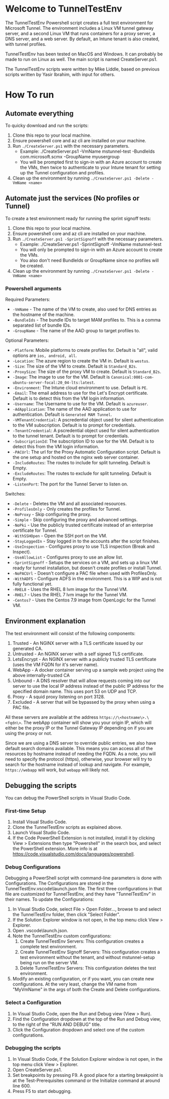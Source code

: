 
# Welcome to TunnelTestEnv
The TunnelTestEnv Powershell script creates a full test environment for Microsoft Tunnel. The environment includes a Linux VM tunnel gateway server, and a second Linux VM that runs containers for a proxy server, a DNS server, and a web server. By default, an Intune tenant is also created, with tunnel profiles.

TunnelTestEnv has been tested on MacOS and Windows. It can probably be made to run on Linux as well. The main script is named CreateServer.ps1.

The TunnelTestEnv scripts were written by Mike Liddle, based on previous scripts written by Yasir Ibrahim, with input for others.

# How To run

## Automate everything
To quicky download and run the scripts:
1. Clone this repo to your local machine.
2. Ensure powershell core and az cli are installed on your machine.
3. Run `./CreateServer.ps1` with the necessary parameters.
   - Example: ./CreateServer.ps1 -VmName mstunnel-test -BundleIds com.microsoft.scmx -GroupName myusergroup
   - You will be prompted first to sign-in with an Azure account to create the VMs, then twice to authenticate to your Intune tenant for setting up the Tunnel configuration and profiles.
4. Clean up the environment by running `./CreateServer.ps1 -Delete -VmName <name>`

## Automate just the services (No profiles or Tunnel)
To create a test environment ready for running the sprint signoff tests:
1. Clone this repo to your local machine.
2. Ensure powershell core and az cli are installed on your machine.
3. Run `./CreateServer.ps1 -SprintSignoff` with the necessary parameters.
   - Example: ./CreateServer.ps1 -SprintSignoff -VmName mstunnel-test
   - You will only be prompted to sign-in with an Azure account to create the VMs.
   - You also don't need BundleIds or GroupName since no profiles will be created.
4. Clean up the environment by running `./CreateServer.ps1 -Delete -VmName <name>`

### Powershell arguments

Required Parameters:

- `-VmName` - The name of the VM to create, also used for DNS entries as the hostname of the machine.
- `-BundleIds` - The bundle IDs to target MAM profiles to. This is a comma separated list of bundle IDs.
- `-GroupName` - The name of the AAD group to target profiles to.

Optional Parameters:

- `-Platform`: Mobile platforms to create profiles for. Default is "all", valid options are `ios, android, all`.
- `-Location`: The azure region to create the VM in. Default is `westus`.
- `-Size`: The size of the VM to create. Default is `Standard_B2s`.
- `-ProxySize`: The size of the proxy VM to create. Default is `Standard_B2s`.
- `-Image`: The image to use for the VM. Default is `Canonical:0001-com-ubuntu-server-focal:20_04-lts:latest`.
- `-Environment`: The Intune cloud environment to use. Default is `PE`.
- `-Email`: The email address to use for the Let's Encrypt certificate. Default is to detect this from the VM login information.
- `-Username`: The Username to use for the VM. Default is `azureuser`.
- `-AdApplication`: The name of the AAD application to use for authentication. Default is `Generated MAM Tunnel`.
- `-VMTenantCredential`: A pscredential object used for silent authentication to the VM subscription. Default is to prompt for credentials.
- `-TenantCredential`: A pscredential object used for silent authentication to the tunnel tenant. Default is to prompt for credentials.
- `-SubscriptionId`: The subscription ID to use for the VM. Default is to detect this from the VM login information.
- `-PACUrl`: The url for the Proxy Automatic Configuration script. Default is the one setup and hosted on the nginx web server container.
- `-IncludeRoutes`: The routes to include for split tunneling. Default is Empty.
- `-ExcludeRoutes`: The routes to exclude for split tunneling. Default is Empty.
- `-ListenPort`: The port for the Tunnel Server to listen on.

Switches:

- `-Delete` - Deletes the VM and all associated resources.
- `-ProfilesOnly` - Only creates the profiles for Tunnel.
- `-NoProxy` - Skip configuring the proxy.
- `-Simple` - Skip configuring the proxy and advanced settings.
- `-NoPki` - Use the publicly trusted certificate instead of an enterprise certificate for Tunnel.
- `-WithSSHOpen` - Open the SSH port on the VM.
- `-StayLoggedIn` - Stay logged in to the accounts after the script finishes.
- `-UseInspection` - Configures proxy to use TLS inspection (Break and Inspect).
- `-UseAllowList` - Configures proxy to use an allow list.
- `-SprintSignoff` - Setups the services on a VM, and sets up a linux VM ready for tunnel installation, but doesn't create profiles or install Tunnel.
- `-NoPACUrl` - Doesn't configure a PAC file when used with ProfilesOnly.
- `-WithADFS` - Configure ADFS in the environment. This is a WIP and is not fully functional yet.
- `-RHEL8` - Uses the RHEL 8 lvm image for the Tunnel VM.
- `-RHEL7` - Uses the RHEL 7 lvm image for the Tunnel VM.
- `-Centos7` - Uses the Centos 7.9 image from OpenLogic for the Tunnel VM.

## Environment explanation
The test environment will consist of the following components:
1. Trusted - An NGINX server with a TLS certificate issued by our generated CA.
2. Untrusted - An NGINX server with a self signed TLS certificate.
3. LetsEncrypt - An NGINX server with a publicly trusted TLS certificate (uses the VM FQDN for it's server name).
4. WebApp - A docker container serving up a sample web project using the above internally-trusted CA
5. Unbound - A DNS resolver that will allow requests coming into our server to use the local IP address instead of the public IP address for the specified domain name. This uses port 53 on UDP and TCP.
6. Proxy - A squid proxy listening on port 3128.
7. Excluded - A server that will be bypassed by the proxy when using a PAC file.

All these servers are available at the address `https://\<hostname\>.\<fqdn\>`. The webApp container will show you your origin IP, which will either be the proxy IP or the Tunnel Gateway IP depending on if you are using the proxy or not.

Since we are using a DNS server to override public entries, we also have default search domains available. This means you can access all of the resources by hostname instead of needing the FQDN. As a note, you will need to specify the protocol (https), otherwise, your browser will try to search for the hostname instead of lookup and navigate. For example, `https://webapp` will work, but `webapp` will likely not. 

## Debugging the scripts
You can debug the PowerShell scripts in Visual Studio Code.

### First-time Setup
1. Install Visual Studio Code.
2. Clone the TunnelTestEnv scripts as explained above.
3. Launch Visual Studio Code.
4. If the Code PowerShell Extension is not installed, install it by clicking View > Extensions then type "Powershell" in the search box, and select the PowerShell extension. More info is at https://code.visualstudio.com/docs/languages/powershell.

### Debug Configurations
Debugging a PowerShell script with command-line parameters is done with Configurations. The Configurations are stored in the TunnelTestEnv\.vscode\launch.json file. The first three configurations in that file are customized for TunnelTestEnv, and they have "TunnelTestEnv" in their names. 
To update the Configurations:
1. In Visual Studio Code, select File > Open Folder..., browse to and select the TunnelTestEnv folder, then click "Select Folder". 
2. If the Solution Explorer window is not open, in the top menu click View > Explorer.
3. Open .vscode\launch.json.
4. Note the TunnelTestEnv custom configurations: 
   1.   Create TunnelTestEnv Servers: This configuration creates a complete test environment.
   2.   Create TunnelTestEnv Signoff Servers: This configuration creates a test environment without the tenant, and without mstunnel-setup being run on the server VM.
   3.   Delete TunnelTestEnv Servers: This configuration deletes the test environment.
5. Modify an existing configuration, or if you want, you can create new configurations. At the very least, change the VM name from "MyVmName" in the args of both the Create and Delete configurations.

### Select a Configuration
1. In Visual Studio Code, open the Run and Debug view (View > Run).
2. Find the Configuration dropdown at the top of the Run and Debug view, to the right of the "RUN AND DEBUG" title.
3. Click the Configuration dropdown and select one of the custom configurations. 
 
### Debugging the scripts
1. In Visual Studio Code, if the Solution Explorer window is not open, in the top menu click View > Explorer.
2. Open CreateServer.ps1.
3. Set breakpoints by pressing F9. A good place for a starting breakpoint is at the Test-Prerequisites command or the Initialize command at around line 600.
4. Press F5 to start debugging.